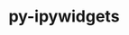 ---
title: "py-ipywidgets"
layout: cache
categories: [package, v0.18.1]
meta: {"versions": ["7.7.0"], "compilers": ["gcc@=7.5.0"], "oss": ["ubuntu18.04"], "platforms": ["linux"], "targets": ["x86_64"], "stacks": ["data-vis-sdk", "root"], "num_specs": 1, "num_specs_by_stack": {"root": 1, "data-vis-sdk": 1}}
spec_details: [{"hash": "ohzrfv6y42npylkfo2jrc5ca7nk3dp22", "compiler": "gcc@=7.5.0", "versions": ["7.7.0"], "os": "ubuntu18.04", "platform": "linux", "target": "x86_64", "variants": [], "stacks": ["root", "data-vis-sdk"], "size": "-", "tarball": "https://binaries.spack.io/releases/v0.18.1/build_cache/linux-ubuntu18.04-x86_64/gcc-7.5.0/py-ipywidgets-7.7.0/linux-ubuntu18.04-x86_64-gcc-7.5.0-py-ipywidgets-7.7.0-ohzrfv6y42npylkfo2jrc5ca7nk3dp22.spack"}]
---